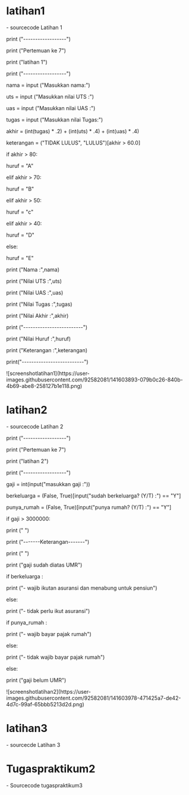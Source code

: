 # latihan1
<p>
- sourcecode Latihan 1
<p>
<p> print ("------------------")
<p> print ("Pertemuan ke 7")
<p> print ("latihan 1")
<p> print ("------------------")

<p> nama    = input ("Masukkan nama:")
<p> uts     = input ("Masukkan nilai UTS :")
<p> uas     = input ("Masukkan nilai UAS :")
<p> tugas   = input ("Masukkan nilai Tugas:")
<p> akhir   = (int(tugas) * .2) + (int(uts) * .4) + (int(uas) * .4)
<p> keterangan = ("TIDAK LULUS", "LULUS")[akhir > 60.0]

<p> if akhir > 80:
<p>    huruf = "A"
<p> elif akhir > 70:
<p>    huruf = "B"
<p> elif akhir > 50:
<p>   huruf = "c"
<p> elif akhir > 40:
<p>    huruf = "D"
<p>else:
<p>    huruf = "E"

<p> print ("Nama        :",nama)
<p> print ("Nilai UTS   :",uts)
<p> print ("Nilai UAS   :",uas)
<p> print ("Nilai Tugas :",tugas)
<p> print ("Nilai Akhir :",akhir)

<p> print ("-------------------------")
<p> print ("Nilai Huruf :",huruf)
<p> print ("Keterangan  :",keterangan)

<p> print("--------------------------")
<p>
<p> ![screenshotlatihan1](https://user-images.githubusercontent.com/92582081/141603893-079b0c26-840b-4b69-abe8-258127b1e118.png)
  
  
# latihan2
<p>
- sourcecode Latihan 2
<p> print ("------------------")
<p> print ("Pertemuan ke 7")
<p> print ("latihan 2")
<p> print ("------------------")

<p> gaji = int(input("masukkan gaji :"))
<p> berkeluarga = (False, True)[input("sudah berkeluarga? (Y/T) :") == "Y"]
<p> punya_rumah = (False, True)[input("punya rumah? (Y/T) :") == "Y"]

<p> if gaji > 3000000:


<p>    print ("                        ")
<p>    print ("-------Keterangan-------")
<p>    print ("                        ")

<p>    print ("gaji sudah diatas UMR")
<p>    if berkeluarga :
<p>        print ("- wajib ikutan asuransi dan menabung untuk pensiun")
<p>    else:
<p>        print ("- tidak perlu ikut asuransi")    
<p>    if punya_rumah :
<p>        print ("- wajib bayar pajak rumah")
<p>    else:
<p>        print ("- tidak wajib bayar pajak rumah")
<p> else:
<p>    print ("gaji belum UMR")
 <p>
 <p> ![screenshotlatihan2](https://user-images.githubusercontent.com/92582081/141603978-471425a7-de42-4d7c-99af-65bbb5213d2d.png)
 
  
# latihan3
<p>
- sourcecde Latihan 3
  

# Tugaspraktikum2
<p>
- Sourcecode tugaspraktikum3
